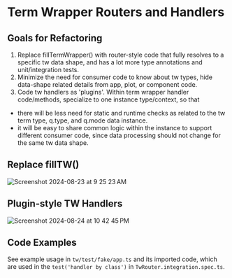 # Term Wrapper Routers and Handlers

## Goals for Refactoring

1. Replace fillTermWrapper() with router-style code that fully resolves to a specific tw data shape,
and has a lot more type annotations and unit/integration tests.
2. Minimize the need for consumer code to know about tw types, hide data-shape related
details from app, plot, or component code.
3. Code tw handlers as 'plugins'. Within term wrapper handler code/methods, specialize to
one instance type/context, so that 
- there will be less need for static and runtime checks as related to the tw term type,
q.type, and q.mode data instance.
- it will be easy to share common logic within the instance to support different consumer code,
since data processing should not change for the same tw data shape.

## Replace fillTW()
![Screenshot 2024-08-23 at 9 25 23 AM](https://github.com/user-attachments/assets/ba98482e-cfed-4685-9c41-43d0063742b1)

## Plugin-style TW Handlers

![Screenshot 2024-08-24 at 10 42 45 PM](https://github.com/user-attachments/assets/cd6ee372-6fa2-453a-9b9d-698f476e22d1)

## Code Examples

See example usage in `tw/test/fake/app.ts` and its imported code, which are used in the `test('handler by class')`
in `TwRouter.integration.spec.ts`.
